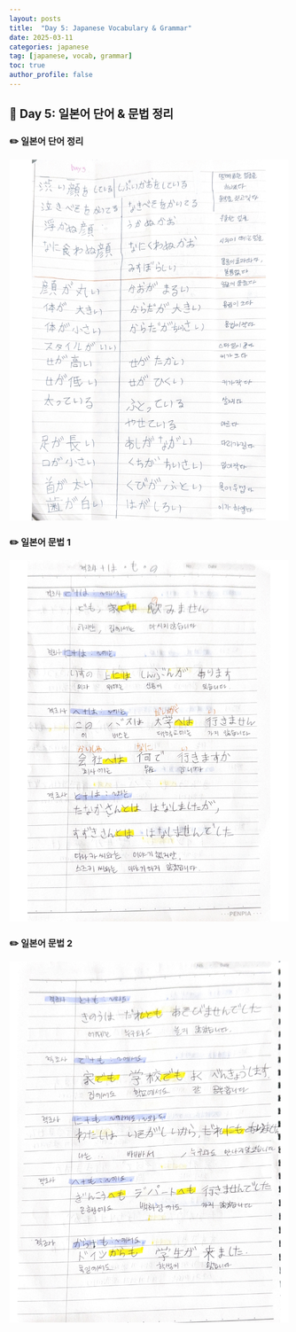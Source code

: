 ```yaml
---
layout: posts
title:  "Day 5: Japanese Vocabulary & Grammar"
date: 2025-03-11
categories: japanese
tag: [japanese, vocab, grammar]
toc: true
author_profile: false
---
```


## 📌 Day 5: 일본어 단어 & 문법 정리

### ✏️ 일본어 단어 정리
![일본어 단어](/assets/images/word5.jpg)

### ✏️ 일본어 문법 1
![일본어 문법1](/assets/images/grammer5.jpg)

### ✏️ 일본어 문법 2
![일본어 문법2](/assets/images/grammer5.1.jpg)



